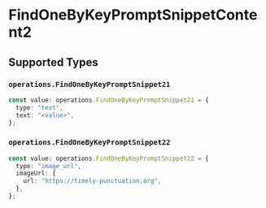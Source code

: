 # FindOneByKeyPromptSnippetContent2


## Supported Types

### `operations.FindOneByKeyPromptSnippet21`

```typescript
const value: operations.FindOneByKeyPromptSnippet21 = {
  type: "text",
  text: "<value>",
};
```

### `operations.FindOneByKeyPromptSnippet22`

```typescript
const value: operations.FindOneByKeyPromptSnippet22 = {
  type: "image_url",
  imageUrl: {
    url: "https://timely-punctuation.org",
  },
};
```

